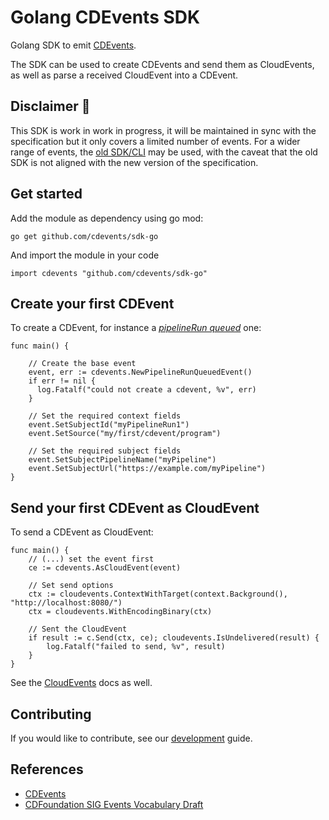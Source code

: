 # Golang CDEvents SDK

Golang SDK to emit [CDEvents](https://cdevents/dev).

The SDK can be used to create CDEvents and send them as CloudEvents, as well as parse a received CloudEvent into a CDEvent.

## Disclaimer 🚧

This SDK is work in work in progress, it will be maintained in sync with the
specification but it only covers a limited number of events.
For a wider range of events, the [old SDK/CLI][old-sdk] may be used, with the
caveat that the old SDK is not aligned with the new version of the specification.

## Get started

Add the module as dependency using go mod:

```golang
go get github.com/cdevents/sdk-go
```

And import the module in your code

```golang
import cdevents "github.com/cdevents/sdk-go"
```

## Create your first CDEvent

To create a CDEvent, for instance a [*pipelineRun queued*](https://cdevents.dev/docs/core/#pipelinerun-queued) one:

```golang
func main() {

    // Create the base event
    event, err := cdevents.NewPipelineRunQueuedEvent()
    if err != nil {
      log.Fatalf("could not create a cdevent, %v", err)
    }

    // Set the required context fields
    event.SetSubjectId("myPipelineRun1")
    event.SetSource("my/first/cdevent/program")

    // Set the required subject fields
    event.SetSubjectPipelineName("myPipeline")
    event.SetSubjectUrl("https://example.com/myPipeline")
}
```

## Send your first CDEvent as CloudEvent

To send a CDEvent as CloudEvent:

```golang
func main() {
    // (...) set the event first
    ce := cdevents.AsCloudEvent(event)

    // Set send options
    ctx := cloudevents.ContextWithTarget(context.Background(), "http://localhost:8080/")
    ctx = cloudevents.WithEncodingBinary(ctx)

    // Sent the CloudEvent
    if result := c.Send(ctx, ce); cloudevents.IsUndelivered(result) {
        log.Fatalf("failed to send, %v", result)
    }
}
```

See the [CloudEvents](https://github.com/cloudevents/sdk-go#send-your-first-cloudevent) docs as well.

## Contributing

If you would like to contribute, see our [development](DEVELOPMENT.md) guide.

## References

- [CDEvents](https://cdevents.dev)
- [CDFoundation SIG Events Vocabulary Draft](https://github.com/cdfoundation/sig-events/tree/main/vocabulary-draft)

[old-sdk]: https://github.com/cdfoundation/sig-events/tree/main/cde/sdk/go
